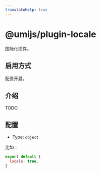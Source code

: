 ```yaml
---
translateHelp: true
---
```


# @umijs/plugin-locale


国际化插件。

## 启用方式

配置开启。

## 介绍

TODO

## 配置

* Type: `object`

比如：

```js
export default {
  locale: true,
}
```

